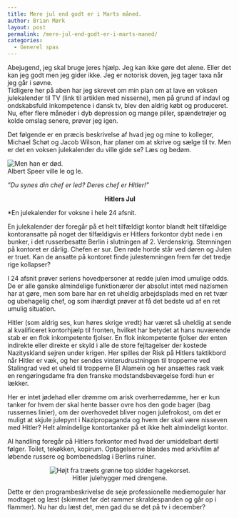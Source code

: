 ```yaml
---
title: Mere jul end godt er i Marts måned.
author: Brian Mørk
layout: post
permalink: /mere-jul-end-godt-er-i-marts-maned/
categories:
  - Generel spas
---
```

Abejugend, jeg skal bruge jeres hjælp. Jeg kan ikke gøre det alene. Eller det kan jeg godt men jeg gider ikke. Jeg er notorisk doven, jeg tager taxa når jeg går i søvne.  
Tidligere her på aben har jeg skrevet om min plan om at lave en voksen julekalender til TV (link til artiklen med nisserne), men på grund af indavl og ondskabsfuld inkompetence i dansk tv, blev den aldrig købt og produceret. Nu, efter flere måneder i dyb depression og mange piller, spændetrøjer og kolde omslag senere, prøver jeg igen.

Det følgende er en præcis beskrivelse af hvad jeg og mine to kolleger, Michael Schøt og Jacob Wilson, har planer om at skrive og sælge til tv. Men er det en voksen julekalender du ville gide se? Læs og bedøm.

<div class="bitImage bitRight" style="width: 280px">
  <img src="http://www.abekat.net/images/speer.jpg" alt="Men han er død." /><br /> Albert Speer ville le og le.
</div>

*”Du synes din chef er led? Deres chef er Hitler!”*

<center>
  <strong>Hitlers Jul</strong>
</center>

  
*En julekalender for voksne i hele 24 afsnit.</p> 
En julekalender der foregår på et helt tilfældigt kontor blandt helt tilfældige kontoransatte på noget der tilfældigvis er Hitlers forkontor dybt nede i en bunker, i det russerbesatte Berlin i slutningen af 2. Verdenskrig. Stemningen på kontoret er dårlig. Chefen er sur. Den røde horde står ved døren og Julen er truet. Kan de ansatte på kontoret finde julestemningen frem før det tredje rige kollapser?

I 24 afsnit prøver seriens hovedpersoner at redde julen imod umulige odds. De er alle ganske almindelige funktionærer der absolut intet med nazismen har at gøre, men som bare har en ret uheldig arbejdsplads med en ret tvær og ubehagelig chef, og som ihærdigt prøver at få det bedste ud af en ret umulig situation.

Hitler (som aldrig ses, kun høres skrige vredt) har været så uheldig at sende al kvalificeret kontorhjælp til fronten, hvilket har betydet at hans nuværende stab er en flok inkompetente fjolser. En flok inkompetente fjolser der enten indirekte eller direkte er skyld i alle de store fejltagelser der kostede Nazityskland sejren under krigen. Her spilles der Risk på Hitlers taktikbord når Hitler er væk, og her sendes vinterudrustningen til tropperne ved Stalingrad ved et uheld til tropperne El Alamein og her ansættes rask væk en rengøringsdame fra den franske modstandsbevægelse fordi hun er lækker.

Her er intet jødehad eller drømme om arisk overherredømme, her er kun tanker for hvem der skal hente basser ovre hos den gode bager (bag russernes linier), om der overhovedet bliver nogen julefrokost, om det er muligt at skjule julepynt i Nazipropaganda og hvem der skal være nisseven med Hitler? Helt almindelige kontortanker på et ikke helt almindeligt kontor.

Al handling foregår på Hitlers forkontor med hvad der umiddelbart dertil følger. Toilet, tekøkken, kopirum. Optagelserne blandes med arkivfilm af løbende russere og bombenedslag i Berlins ruiner.</em>

<center>
  </p> <div class="bitImage bitCenter" style="width: 423px">
    <img src="http://www.abekat.net/images/hitler1.jpg" alt="Højt fra træets grønne top sidder hagekorset." /><br /> Hitler julehygger med drengene.
  </div>
  
  <p>
    </center>
  </p>
  
  <p>
    Dette er den programbeskrivelse de seje professionelle mediemoguler har modtaget og læst (skimmet før det rammer skraldespanden og går op i flammer). Nu har du læst det, men gad du se det på tv i december?
  </p>